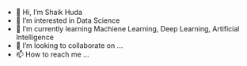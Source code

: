 - 👋 Hi, I’m Shaik Huda
- 👀 I’m interested in Data Science
- 🌱 I’m currently learning Machiene Learning, Deep Learning, Artificial Intelligence
- 💞️ I’m looking to collaborate on ...
- 📫 How to reach me ...

<!---
Shaikhuda8143/Shaikhuda8143 is a ✨ special ✨ repository because its `README.md` (this file) appears on your GitHub profile.
You can click the Preview link to take a look at your changes.
--->
